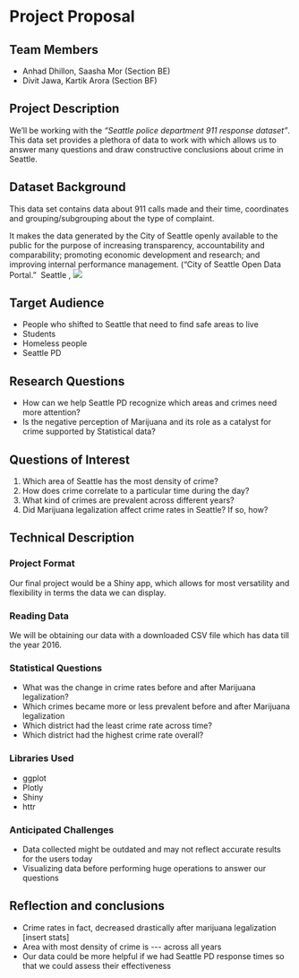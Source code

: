 # Project Proposal

## Team Members
- Anhad Dhillon, Saasha Mor (Section BE)
- Divit Jawa, Kartik Arora (Section BF)

## Project Description

We’ll be working with the *“​Seattle police department 911 response dataset​”*.
This data set provides a plethora of data to work with which allows us to
answer many questions and draw constructive conclusions about crime in
Seattle.

## Dataset Background

This data set contains data about 911 calls made and their time, coordinates
and grouping/subgrouping about the type of complaint.

It makes the data generated by the City of Seattle openly available to the
public for the purpose of increasing transparency, accountability and
comparability; promoting economic development and research; and
improving internal performance management. (“City of Seattle Open Data
Portal.” ​ Seattle​ , ![](​data.seattle.gov​)

## Target Audience

- People who shifted to Seattle that need to find safe areas to live
- Students
- Homeless people
- Seattle PD

## Research Questions
- How can we help Seattle PD recognize which areas and crimes need more attention?
- Is the negative perception of Marijuana and its role as a catalyst for crime supported by Statistical data?

## Questions of Interest

1. Which area of Seattle has the most density of crime?
2. How does crime correlate to a particular time during the day?
3. What kind of crimes are prevalent across different years?
4. Did Marijuana legalization affect crime rates in Seattle? If so, how?

## Technical Description

### Project Format

Our final project would be a Shiny app, which allows for most versatility
and flexibility in terms the data we can display.

### Reading Data

We will be obtaining our data with a downloaded CSV file which has
data till the year 2016.


### Statistical Questions

- What was the change in crime rates before and after Marijuana legalization?
- Which crimes became more or less prevalent before and after Marijuana legalization
- Which district had the least crime rate across time?
- Which district had the highest crime rate overall?

### Libraries Used
- ggplot
- Plotly
- Shiny
- httr
### Anticipated Challenges

- Data collected might be outdated and may not reflect accurate results
for the users today
- Visualizing data before performing huge operations to answer our
questions

## Reflection and conclusions
- Crime rates in fact, decreased drastically after marijuana legalization [insert stats]
- Area with most density of crime is --- across all years
- Our data could be more helpful if we had Seattle PD response times so that we could assess their effectiveness
